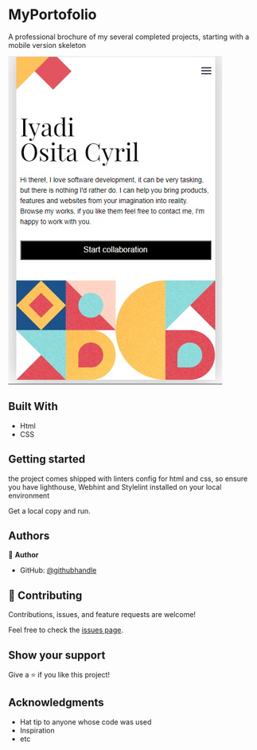 # MyPortofolio
A professional brochure of my several completed projects, starting with a mobile version skeleton

![screenshot](/LandingPage.png)

## Built With

- Html
- CSS

## Getting started
the project comes shipped with linters config for html and css, so ensure you have lighthouse, Webhint
and Stylelint installed on your local environment

Get a local copy and run.

## Authors

👤 **Author**

- GitHub: [@githubhandle](https://github.com/see-why)

## 🤝 Contributing

Contributions, issues, and feature requests are welcome!

Feel free to check the [issues page](../../issues/).

## Show your support

Give a ⭐️ if you like this project!

## Acknowledgments

- Hat tip to anyone whose code was used
- Inspiration
- etc
